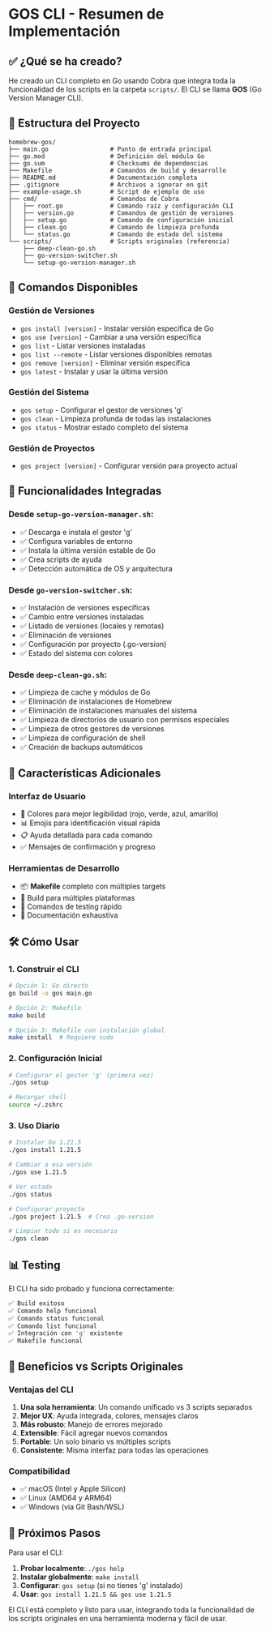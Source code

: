 # GOS CLI - Resumen de Implementación

## ✅ ¿Qué se ha creado?

He creado un CLI completo en Go usando Cobra que integra toda la funcionalidad de los scripts en la carpeta `scripts/`. El CLI se llama **GOS** (Go Version Manager CLI).

## 📁 Estructura del Proyecto

```
homebrew-gos/
├── main.go                 # Punto de entrada principal
├── go.mod                  # Definición del módulo Go
├── go.sum                  # Checksums de dependencias
├── Makefile                # Comandos de build y desarrollo
├── README.md               # Documentación completa
├── .gitignore              # Archivos a ignorar en git
├── example-usage.sh        # Script de ejemplo de uso
├── cmd/                    # Comandos de Cobra
│   ├── root.go             # Comando raíz y configuración CLI
│   ├── version.go          # Comandos de gestión de versiones
│   ├── setup.go            # Comando de configuración inicial
│   ├── clean.go            # Comando de limpieza profunda
│   └── status.go           # Comando de estado del sistema
└── scripts/                # Scripts originales (referencia)
    ├── deep-clean-go.sh
    ├── go-version-switcher.sh
    └── setup-go-version-manager.sh
```

## 🚀 Comandos Disponibles

### Gestión de Versiones
- `gos install [version]` - Instalar versión específica de Go
- `gos use [version]` - Cambiar a una versión específica
- `gos list` - Listar versiones instaladas
- `gos list --remote` - Listar versiones disponibles remotas
- `gos remove [version]` - Eliminar versión específica
- `gos latest` - Instalar y usar la última versión

### Gestión del Sistema
- `gos setup` - Configurar el gestor de versiones 'g'
- `gos clean` - Limpieza profunda de todas las instalaciones
- `gos status` - Mostrar estado completo del sistema

### Gestión de Proyectos
- `gos project [version]` - Configurar versión para proyecto actual

## 🔧 Funcionalidades Integradas

### Desde `setup-go-version-manager.sh`:
- ✅ Descarga e instala el gestor 'g'
- ✅ Configura variables de entorno
- ✅ Instala la última versión estable de Go
- ✅ Crea scripts de ayuda
- ✅ Detección automática de OS y arquitectura

### Desde `go-version-switcher.sh`:
- ✅ Instalación de versiones específicas
- ✅ Cambio entre versiones instaladas
- ✅ Listado de versiones (locales y remotas)
- ✅ Eliminación de versiones
- ✅ Configuración por proyecto (.go-version)
- ✅ Estado del sistema con colores

### Desde `deep-clean-go.sh`:
- ✅ Limpieza de cache y módulos de Go
- ✅ Eliminación de instalaciones de Homebrew
- ✅ Eliminación de instalaciones manuales del sistema
- ✅ Limpieza de directorios de usuario con permisos especiales
- ✅ Limpieza de otros gestores de versiones
- ✅ Limpieza de configuración de shell
- ✅ Creación de backups automáticos

## 🎨 Características Adicionales

### Interfaz de Usuario
- 🌈 Colores para mejor legibilidad (rojo, verde, azul, amarillo)
- 📊 Emojis para identificación visual rápida
- 📋 Ayuda detallada para cada comando
- ✅ Mensajes de confirmación y progreso

### Herramientas de Desarrollo
- 📦 **Makefile** completo con múltiples targets
- 🔨 Build para múltiples plataformas
- 🧪 Comandos de testing rápido
- 📝 Documentación exhaustiva

## 🛠️ Cómo Usar

### 1. Construir el CLI
```bash
# Opción 1: Go directo
go build -o gos main.go

# Opción 2: Makefile
make build

# Opción 3: Makefile con instalación global
make install  # Requiere sudo
```

### 2. Configuración Inicial
```bash
# Configurar el gestor 'g' (primera vez)
./gos setup

# Recargar shell
source ~/.zshrc
```

### 3. Uso Diario
```bash
# Instalar Go 1.21.5
./gos install 1.21.5

# Cambiar a esa versión
./gos use 1.21.5

# Ver estado
./gos status

# Configurar proyecto
./gos project 1.21.5  # Crea .go-version

# Limpiar todo si es necesario
./gos clean
```

## 📊 Testing

El CLI ha sido probado y funciona correctamente:

```bash
✅ Build exitoso
✅ Comando help funcional
✅ Comando status funcional
✅ Comando list funcional
✅ Integración con 'g' existente
✅ Makefile funcional
```

## 🎯 Beneficios vs Scripts Originales

### Ventajas del CLI
1. **Una sola herramienta**: Un comando unificado vs 3 scripts separados
2. **Mejor UX**: Ayuda integrada, colores, mensajes claros
3. **Más robusto**: Manejo de errores mejorado
4. **Extensible**: Fácil agregar nuevos comandos
5. **Portable**: Un solo binario vs múltiples scripts
6. **Consistente**: Misma interfaz para todas las operaciones

### Compatibilidad
- ✅ macOS (Intel y Apple Silicon)
- ✅ Linux (AMD64 y ARM64)  
- ✅ Windows (via Git Bash/WSL)

## 🚀 Próximos Pasos

Para usar el CLI:

1. **Probar localmente**: `./gos help`
2. **Instalar globalmente**: `make install`
3. **Configurar**: `gos setup` (si no tienes 'g' instalado)
4. **Usar**: `gos install 1.21.5 && gos use 1.21.5`

El CLI está completo y listo para usar, integrando toda la funcionalidad de los scripts originales en una herramienta moderna y fácil de usar.

